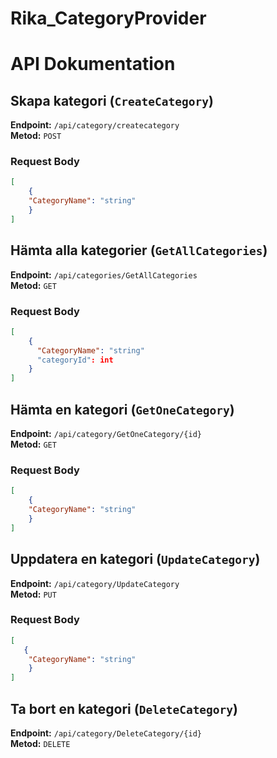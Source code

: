 ﻿# Rika_CategoryProvider

# API Dokumentation

## Skapa kategori (`CreateCategory`)

**Endpoint:** `/api/category/createcategory`  
**Metod:** `POST`

### Request Body

```json
[
    {
    "CategoryName": "string"
    }
]

````

## Hämta alla kategorier (`GetAllCategories`)

**Endpoint:** `/api/categories/GetAllCategories`  
**Metod:** `GET`

### Request Body

```json
[
    {
      "CategoryName": "string"
      "categoryId": int
    }
]

````
## Hämta en kategori (`GetOneCategory`)

**Endpoint:** `/api/category/GetOneCategory/{id}`  
**Metod:** `GET`

### Request Body

```json
[
    {
    "CategoryName": "string"
    }
]

````

## Uppdatera en kategori (`UpdateCategory`)

**Endpoint:** `/api/category/UpdateCategory`  
**Metod:** `PUT`

### Request Body

```json
[
   {
    "CategoryName": "string"
    }
]

````

## Ta bort en kategori (`DeleteCategory`)

**Endpoint:** `/api/category/DeleteCategory/{id}`  
**Metod:** `DELETE`
